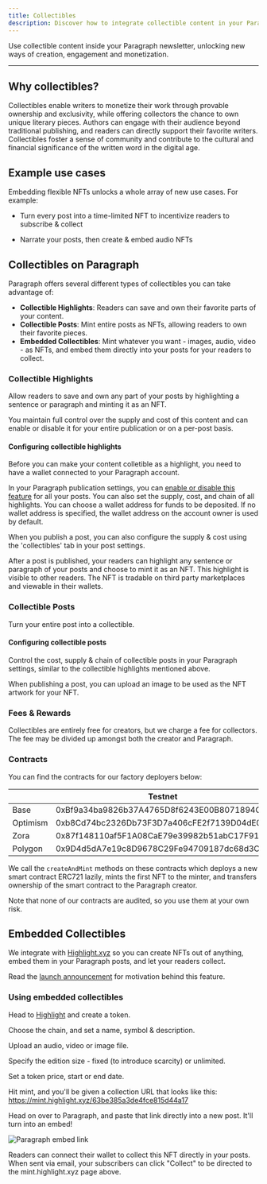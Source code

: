```yaml
---
title: Collectibles
description: Discover how to integrate collectible content in your Paragraph newsletter for increased engagement & monetization.
---
```


Use collectible content inside your Paragraph newsletter, unlocking new ways of creation, engagement and monetization.

---

## Why collectibles?

Collectibles enable writers to monetize their work through provable ownership and exclusivity, while offering collectors the chance to own unique literary pieces. Authors can engage with their audience beyond traditional publishing, and readers can directly support their favorite writers. Collectibles foster a sense of community and contribute to the cultural and financial significance of the written word in the digital age.

## Example use cases

Embedding flexible NFTs unlocks a whole array of new use cases. For example:

- Turn every post into a time-limited NFT to incentivize readers to subscribe & collect

- Narrate your posts, then create & embed audio NFTs

## Collectibles on Paragraph

Paragraph offers several different types of collectibles you can take advantage of:

- **Collectible Highlights**: Readers can save and own their favorite parts of your content.
- **Collectible Posts**: Mint entire posts as NFTs, allowing readers to own their favorite pieces.
- **Embedded Collectibles**: Mint whatever you want - images, audio, video - as NFTs, and embed them directly into your posts for your readers to collect.

### Collectible Highlights

Allow readers to save and own any part of your posts by highlighting a sentence or paragraph and minting it as an NFT.

You maintain full control over the supply and cost of this content and can enable or disable it for your entire publication or on a per-post basis.

#### Configuring collectible highlights

Before you can make your content colletible as a highlight, you need to have a wallet connected to your Paragraph account.

In your Paragraph publication settings, you can [enable or disable this feature](https://paragraph.xyz/settings/publication/blog) for all your posts. You can also set the supply, cost, and chain of all highlights. You can choose a wallet address for funds to be deposited. If no wallet address is specified, the wallet address on the account owner is used by default.

When you publish a post, you can also configure the supply & cost using the 'collectibles' tab in your post settings.

After a post is published, your readers can highlight any sentence or paragraph of your posts and choose to mint it as an NFT. This highlight is visible to other readers. The NFT is tradable on third party marketplaces and viewable in their wallets.

### Collectible Posts

Turn your entire post into a collectible.

#### Configuring collectible posts

Control the cost, supply & chain of collectible posts in your Paragraph settings, similar to the collectible highlights mentioned above.

When publishing a post, you can upload an image to be used as the NFT artwork for your NFT.

### Fees & Rewards

Collectibles are entirely free for creators, but we charge a fee for collectors. The fee may be divided up amongst both the creator and Paragraph.

### Contracts

You can find the contracts for our factory deployers below:

|          | Testnet                                    | Mainnet                                    |
| -------- | ------------------------------------------ | ------------------------------------------ |
| Base     | 0xBf9a34ba9826b37A4765D8f6243E00B8071894C1 | 0x9Bf9D0D88C1A835F1052Ef0FBa325b35bBea127a |
| Optimism | 0xb8Cd74bc2326Db73F3D7a406cFE2f7139D04dE06 | 0x584DfE9780C962e0A48fe09D353CbAa62e67C309 |
| Zora     | 0x87f148110af5F1A08CaE79e39982b51abC17F91c | 0x88e6b1341EFA068348b8177F2E59E900CC6D864b |
| Polygon  | 0x9D4d5dA7e19c8D9678C29Fe94709187dc68d3C95 | 0x3285cE203B073bd009200Dfd416a8fD6DF155A57 |

We call the `createAndMint` methods on these contracts which deploys a new smart contract ERC721 lazily, mints the first NFT to the minter, and transfers ownership of the smart contract to the Paragraph creator.

Note that none of our contracts are audited, so you use them at your own risk.

## Embedded Collectibles

We integrate with [Highlight.xyz](https://tools.highlight.xyz) so you can create NFTs out of anything, embed them in your Paragraph posts, and let your readers collect.

Read the [launch announcement](https://paragraph.xyz/@blog/highlight) for motivation behind this feature.

### Using embedded collectibles

Head to [Highlight](https://tools.highlight.xyz) and create a token.

Choose the chain, and set a name, symbol & description.

Upload an audio, video or image file.

Specify the edition size - fixed (to introduce scarcity) or unlimited.

Set a token price, start or end date.

Hit mint, and you'll be given a collection URL that looks like this: https://mint.highlight.xyz/63be385a3de4fce815d44a17

Head on over to Paragraph, and paste that link directly into a new post. It'll turn into an embed!

![Paragraph embed link](/img/highlight_embed.png)

Readers can connect their wallet to collect this NFT directly in your posts. When sent via email, your subscribers can click "Collect" to be directed to the mint.highlight.xyz page above.
